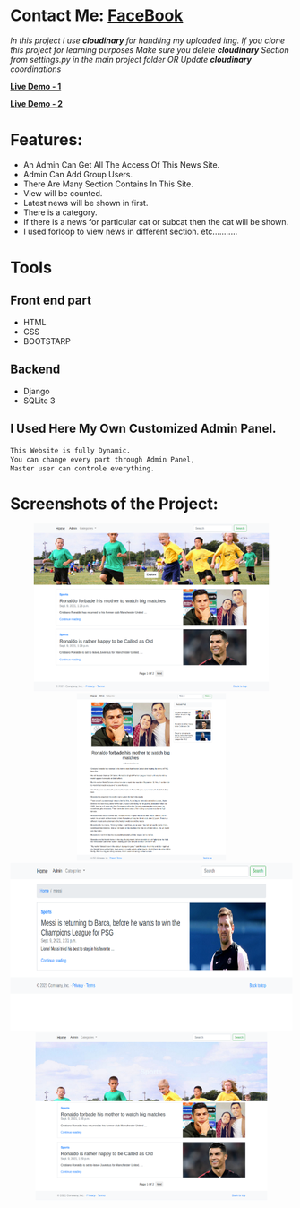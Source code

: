 # Contact Me: [FaceBook](https://www.facebook.com/ronytarafder99/)

*In this project I use <b>cloudinary</b> for handling my uploaded img. If you clone this project for learning purposes Make sure you delete <b>cloudinary</b> Section from settings.py in the main project folder OR Update <b>cloudinary</b> coordinations*

**[Live Demo - 1](http://simple-djblog.herokuapp.com)**

**[Live Demo - 2](http://simple-djblog.herokuapp.com)**

# Features:
- An Admin Can Get All The Access Of This News Site.
- Admin Can Add Group Users.
- There Are Many Section Contains In This Site.
- View will be counted.
- Latest news will be shown in first.
- There is a category.
- If there is a news for particular cat or subcat then the cat will be shown.
- I used forloop to view news in different section.
etc...........

# Tools
## Front end part
* HTML
* CSS
* BOOTSTARP
## Backend
* Django
* SQLite 3

## I Used Here My Own Customized Admin Panel.
```
This Website is fully Dynamic.
You can change every part through Admin Panel,
Master user can controle everything.
```

# Screenshots of the Project:
<p align="center">
  <img width="auto" height="300" src="./ScreenShots/Home-Rony.png">
  <img width="auto" height="300" src="./ScreenShots/Pst-page.png">
  <img width="auto" height="300" src="./ScreenShots/Serch-Results.png">
  <img width="auto" height="300" src="./ScreenShots/welcome-title.png">
</p>